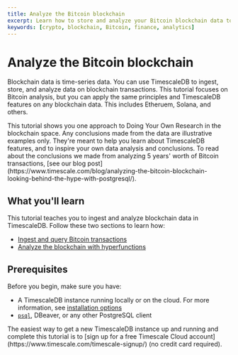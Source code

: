```yaml
---
title: Analyze the Bitcoin blockchain
excerpt: Learn how to store and analyze your Bitcoin blockchain data to uncover trends
keywords: [crypto, blockchain, Bitcoin, finance, analytics]
---
```


# Analyze the Bitcoin blockchain

Blockchain data is time-series data. You can use
TimescaleDB to ingest, store, and
analyze data on blockchain transactions. This tutorial focuses
on Bitcoin analysis, but you can
apply the same principles and TimescaleDB features on
any blockchain data. This includes Etheruem, Solana, and others.

<Highlight type="note">
This tutorial shows you one approach to Doing Your Own Research in
the blockchain space. Any
conclusions made from the data are illustrative examples only. They're meant to help
you learn about TimescaleDB features, and to inspire your own
data analysis and conclusions. To read about the
conclusions we made from
analyzing 5 years' worth of Bitcoin transactions,
[see our blog post](https://www.timescale.com/blog/analyzing-the-bitcoin-blockchain-looking-behind-the-hype-with-postgresql/).
</Highlight>

## What you'll learn

This tutorial teaches you to ingest and analyze blockchain data
in TimescaleDB. Follow these two sections to learn how:

*   [Ingest and query Bitcoin transactions][ingest-bitcoin]
*   [Analyze the blockchain with hyperfunctions][analyze-blockchain]

## Prerequisites

Before you begin, make sure you have:

*   A TimescaleDB instance running locally or on the cloud. For more information, see [installation options][install-timescale]
*   [`psql`][psql-install], DBeaver, or any other PostgreSQL client

<Highlight type="note">
The easiest way to get a new TimescaleDB instance up and running and complete
this tutorial is to
[sign up for a free Timescale Cloud account](https://www.timescale.com/timescale-signup/)
(no credit card required).
</Highlight>

[analyze-blockchain]: /timescaledb/:currentVersion:/tutorials/analyze-bitcoin-blockchain/analyze-blockchain/
[ingest-bitcoin]: /timescaledb/:currentVersion:/tutorials/analyze-bitcoin-blockchain/ingest-query-btc-transactions/
[install-timescale]: /install/latest/
[psql-install]: /timescaledb/:currentVersion:/how-to-guides/connecting/psql
